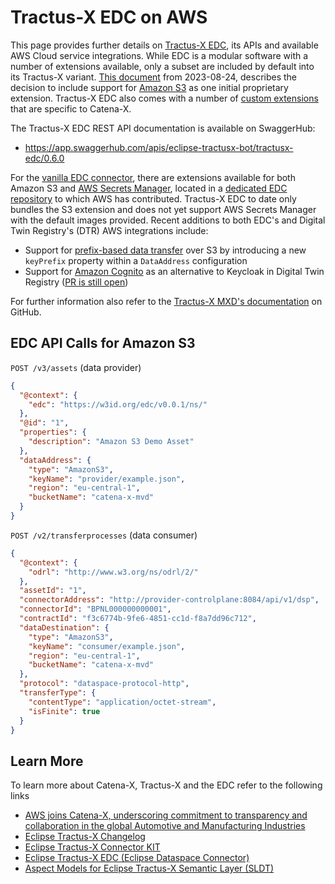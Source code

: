# Tractus-X EDC on AWS

This page provides further details on [Tractus-X EDC](https://github.com/eclipse-tractusx/tractusx-edc), its APIs and available AWS Cloud service integrations. While EDC is a modular software with a number of extensions available, only a subset are included by default into its Tractus-X variant. [This document](https://github.com/eclipse-tractusx/tractusx-edc/tree/main/docs/development/decision-records/2023-08-24-proprietrary-extensions) from 2023-08-24, describes the decision to include support for [Amazon S3](https://aws.amazon.com/s3/) as one initial proprietary extension. Tractus-X EDC also comes with a number of [custom extensions](https://github.com/eclipse-tractusx/tractusx-edc/tree/main/edc-extensions) that are specific to Catena-X.

The Tractus-X EDC REST API documentation is available on SwaggerHub:

* https://app.swaggerhub.com/apis/eclipse-tractusx-bot/tractusx-edc/0.6.0

For the [vanilla EDC connector](https://github.com/eclipse-edc/Connector), there are extensions available for both Amazon S3 and [AWS Secrets Manager](https://aws.amazon.com/secrets-manager/), located in a [dedicated EDC repository](https://github.com/eclipse-edc/Technology-Aws) to which AWS has contributed. Tractus-X EDC to date only bundles the S3 extension and does not yet support AWS Secrets Manager with the default images provided. Recent additions to both EDC's and Digital Twin Registry's (DTR) AWS integrations include:

* Support for [prefix-based data transfer](https://github.com/eclipse-edc/Technology-Aws/pull/104) over S3 by introducing a new `keyPrefix` property within a `DataAddress` configuration
* Support for [Amazon Cognito](https://aws.amazon.com/cognito/) as an alternative to Keycloak in Digital Twin Registry ([PR is still open](https://github.com/eclipse-tractusx/sldt-digital-twin-registry/pull/400))

For further information also refer to the [Tractus-X MXD's documentation](https://github.com/eclipse-tractusx/tutorial-resources/tree/main/mxd/docs) on GitHub.

## EDC API Calls for Amazon S3

`POST /v3/assets` (data provider)

```json
{
  "@context": {
    "edc": "https://w3id.org/edc/v0.0.1/ns/"
  },
  "@id": "1",
  "properties": {
    "description": "Amazon S3 Demo Asset"
  },
  "dataAddress": {
    "type": "AmazonS3",
    "keyName": "provider/example.json",
    "region": "eu-central-1",
    "bucketName": "catena-x-mvd"
  }
}

```

`POST /v2/transferprocesses` (data consumer)

```json
{
  "@context": {
    "odrl": "http://www.w3.org/ns/odrl/2/"
  },
  "assetId": "1",
  "connectorAddress": "http://provider-controlplane:8084/api/v1/dsp",
  "connectorId": "BPNL000000000001",
  "contractId": "f3c6774b-9fe6-4851-cc1d-f8a7dd96c712",
  "dataDestination": {
    "type": "AmazonS3",
    "keyName": "consumer/example.json",
    "region": "eu-central-1",
    "bucketName": "catena-x-mvd"
  },
  "protocol": "dataspace-protocol-http",
  "transferType": {
    "contentType": "application/octet-stream",
    "isFinite": true
  }
}
```

## Learn More

To learn more about Catena-X, Tractus-X and the EDC refer to the following links

* [AWS joins Catena-X, underscoring commitment to transparency and collaboration in the global Automotive and Manufacturing Industries](https://aws.amazon.com/blogs/industries/aws-joins-catena-x/)
* [Eclipse Tractus-X Changelog](https://github.com/eclipse-tractusx/tractus-x-release/blob/main/CHANGELOG.md)
* [Eclipse Tractus-X Connector KIT](https://eclipse-tractusx.github.io/docs-kits/category/connector-kit)
* [Eclipse Tractus-X EDC (Eclipse Dataspace Connector)](https://github.com/eclipse-tractusx/tractusx-edc)
* [Aspect Models for Eclipse Tractus-X Semantic Layer (SLDT)](https://github.com/eclipse-tractusx/sldt-semantic-models/)
